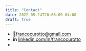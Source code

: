 ```yaml
---
title: "Contact"
date: 2022-05-24T20:08:09-04:00
draft: true
---
```

- 📧[francocurotto@gmail.com](mailto:francocurotto@gmail.com)
- **in** [linkedin.com/in/francocurotto](https://www.linkedin.com/in/francocurotto/)
- 
